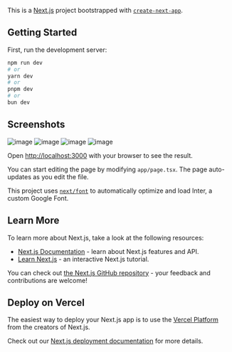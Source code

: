 This is a [Next.js](https://nextjs.org/) project bootstrapped with [`create-next-app`](https://github.com/vercel/next.js/tree/canary/packages/create-next-app).

## Getting Started

First, run the development server:

```bash
npm run dev
# or
yarn dev
# or
pnpm dev
# or
bun dev
```
## Screenshots
![image](https://github.com/rajneesh069/routine-handler/assets/108251751/ce515981-6917-4f81-81dd-94760e5d1c11)
![image](https://github.com/rajneesh069/routine-handler/assets/108251751/75f45212-77cf-43d1-af87-6b126e0c988c)
![image](https://github.com/rajneesh069/routine-handler/assets/108251751/647a6b0b-4b1d-4e70-816d-eb4c23183d73)
![image](https://github.com/rajneesh069/routine-handler/assets/108251751/33ab8313-ddf1-4473-8911-73ab06f3c7aa)


Open [http://localhost:3000](http://localhost:3000) with your browser to see the result.

You can start editing the page by modifying `app/page.tsx`. The page auto-updates as you edit the file.

This project uses [`next/font`](https://nextjs.org/docs/basic-features/font-optimization) to automatically optimize and load Inter, a custom Google Font.

## Learn More

To learn more about Next.js, take a look at the following resources:

- [Next.js Documentation](https://nextjs.org/docs) - learn about Next.js features and API.
- [Learn Next.js](https://nextjs.org/learn) - an interactive Next.js tutorial.

You can check out [the Next.js GitHub repository](https://github.com/vercel/next.js/) - your feedback and contributions are welcome!

## Deploy on Vercel

The easiest way to deploy your Next.js app is to use the [Vercel Platform](https://vercel.com/new?utm_medium=default-template&filter=next.js&utm_source=create-next-app&utm_campaign=create-next-app-readme) from the creators of Next.js.

Check out our [Next.js deployment documentation](https://nextjs.org/docs/deployment) for more details.
